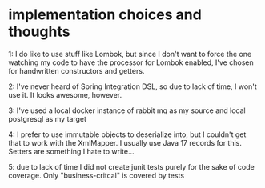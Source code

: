 # implementation choices and thoughts

1: I do like to use stuff like Lombok, but since I don't want to force the one watching my code to have the processor
for Lombok enabled, I've chosen for handwritten constructors and getters.

2: I've never heard of Spring Integration DSL, so due to lack of time, I won't use it. It looks awesome, however.

3: I've used a local docker instance of rabbit mq as my source and local postgresql as my target

4: I prefer to use immutable objects to deserialize into, but I couldn't get that to work with the XmlMapper.
I usually use Java 17 records for this. Setters are something I hate to write...

5: due to lack of time I did not create junit tests purely for the sake of code coverage. Only "business-critcal" is
covered by tests

